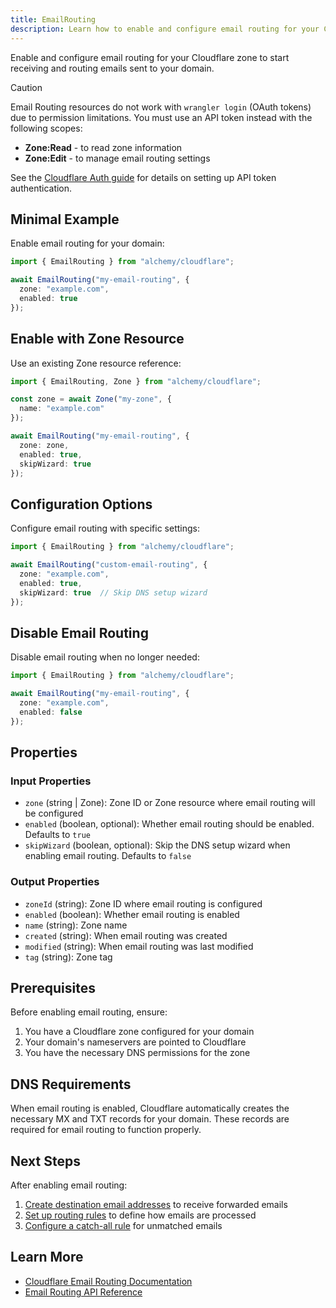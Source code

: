 ```yaml
---
title: EmailRouting
description: Learn how to enable and configure email routing for your Cloudflare zone using Alchemy.
---
```



Enable and configure email routing for your Cloudflare zone to start receiving and routing emails sent to your domain.

> [!CAUTION]
> Email Routing resources do not work with `wrangler login` (OAuth tokens) due to permission limitations. You must use an API token instead with the following scopes:
> - **Zone:Read** - to read zone information
> - **Zone:Edit** - to manage email routing settings
>
> See the [Cloudflare Auth guide](../../guides/cloudflare-auth.md) for details on setting up API token authentication.

## Minimal Example

Enable email routing for your domain:

```ts
import { EmailRouting } from "alchemy/cloudflare";

await EmailRouting("my-email-routing", {
  zone: "example.com",
  enabled: true
});
```

## Enable with Zone Resource

Use an existing Zone resource reference:

```ts
import { EmailRouting, Zone } from "alchemy/cloudflare";

const zone = await Zone("my-zone", {
  name: "example.com"
});

await EmailRouting("my-email-routing", {
  zone: zone,
  enabled: true,
  skipWizard: true
});
```

## Configuration Options

Configure email routing with specific settings:

```ts
import { EmailRouting } from "alchemy/cloudflare";

await EmailRouting("custom-email-routing", {
  zone: "example.com",
  enabled: true,
  skipWizard: true  // Skip DNS setup wizard
});
```

## Disable Email Routing

Disable email routing when no longer needed:

```ts
import { EmailRouting } from "alchemy/cloudflare";

await EmailRouting("my-email-routing", {
  zone: "example.com",
  enabled: false
});
```

## Properties

### Input Properties

- `zone` (string | Zone): Zone ID or Zone resource where email routing will be configured
- `enabled` (boolean, optional): Whether email routing should be enabled. Defaults to `true`
- `skipWizard` (boolean, optional): Skip the DNS setup wizard when enabling email routing. Defaults to `false`

### Output Properties

- `zoneId` (string): Zone ID where email routing is configured
- `enabled` (boolean): Whether email routing is enabled
- `name` (string): Zone name
- `created` (string): When email routing was created
- `modified` (string): When email routing was last modified
- `tag` (string): Zone tag

## Prerequisites

Before enabling email routing, ensure:

1. You have a Cloudflare zone configured for your domain
2. Your domain's nameservers are pointed to Cloudflare
3. You have the necessary DNS permissions for the zone

## DNS Requirements

When email routing is enabled, Cloudflare automatically creates the necessary MX and TXT records for your domain. These records are required for email routing to function properly.

## Next Steps

After enabling email routing:

1. [Create destination email addresses](./email-address.md) to receive forwarded emails
2. [Set up routing rules](./email-rule.md) to define how emails are processed
3. [Configure a catch-all rule](./email-catch-all.md) for unmatched emails

## Learn More

- [Cloudflare Email Routing Documentation](https://developers.cloudflare.com/email-routing/)
- [Email Routing API Reference](https://developers.cloudflare.com/api/resources/email_routing/)
